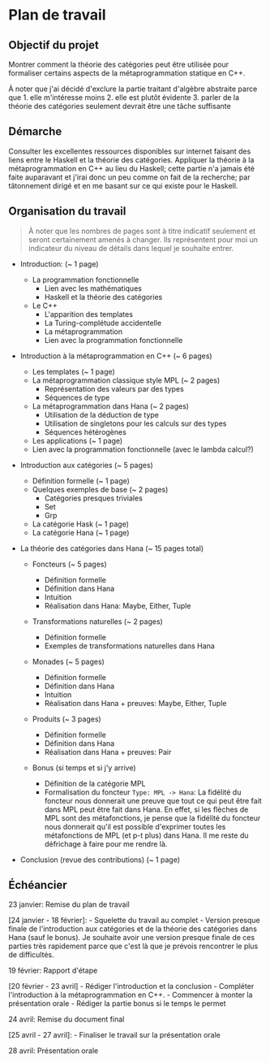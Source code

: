 # Plan de travail

## Objectif du projet
Montrer comment la théorie des catégories peut être utilisée pour formaliser
certains aspects de la métaprogrammation statique en C++.

À noter que j'ai décidé d'exclure la partie traitant d'algèbre abstraite
parce que
    1. elle m'intéresse moins
    2. elle est plutôt évidente
    3. parler de la théorie des catégories seulement devrait être une tâche suffisante

## Démarche
Consulter les excellentes ressources disponibles sur internet faisant des
liens entre le Haskell et la théorie des catégories. Appliquer la théorie
à la métaprogrammation en C++ au lieu du Haskell; cette partie n'a jamais
été faite auparavant et j'irai donc un peu comme on fait de la recherche;
par tâtonnement dirigé et en me basant sur ce qui existe pour le Haskell.

## Organisation du travail
> À noter que les nombres de pages sont à titre indicatif seulement et seront
> certainement amenés à changer. Ils représentent pour moi un indicateur du
> niveau de détails dans lequel je souhaite entrer.

- Introduction: (~ 1 page)
    + La programmation fonctionnelle
        * Lien avec les mathématiques
        * Haskell et la théorie des catégories
    + Le C++
        * L'apparition des templates
        * La Turing-complétude accidentelle
        * La métaprogrammation
        * Lien avec la programmation fonctionnelle

- Introduction à la métaprogrammation en C++ (~ 6 pages)
    + Les templates (~ 1 page)
    + La métaprogrammation classique style MPL (~ 2 pages)
        * Représentation des valeurs par des types
        * Séquences de type
    + La métaprogrammation dans Hana (~ 2 pages)
        * Utilisation de la déduction de type
        * Utilisation de singletons pour les calculs sur des types
        * Séquences hétérogènes
    + Les applications (~ 1 page)
    + Lien avec la programmation fonctionnelle (avec le lambda calcul?)

- Introduction aux catégories (~ 5 pages)
    + Définition formelle (~ 1 page)
    + Quelques exemples de base (~ 2 pages)
        * Catégories presques triviales
        * Set
        * Grp
    + La catégorie Hask (~ 1 page)
    + La catégorie Hana (~ 1 page)

- La théorie des catégories dans Hana (~ 15 pages total)
    + Foncteurs (~ 5 pages)
        * Définition formelle
        * Définition dans Hana
        * Intuition
        * Réalisation dans Hana: Maybe, Either, Tuple
    + Transformations naturelles (~ 2 pages)
        * Définition formelle
        * Exemples de transformations naturelles dans Hana
    + Monades (~ 5 pages)
        * Définition formelle
        * Définition dans Hana
        * Intuition
        * Réalisation dans Hana + preuves: Maybe, Either, Tuple
    + Produits (~ 3 pages)
        * Définition formelle
        * Définition dans Hana
        * Réalisation dans Hana + preuves: Pair

    + Bonus (si temps et si j'y arrive)
        * Définition de la catégorie MPL
        * Formalisation du foncteur `Type: MPL -> Hana`:
            La fidélité du foncteur nous donnerait une preuve que tout ce
            qui peut être fait dans MPL peut être fait dans Hana. En effet,
            si les flèches de MPL sont des métafonctions, je pense que la
            fidélité du foncteur nous donnerait qu'il est possible d'exprimer
            toutes les métafonctions de MPL (et p-t plus) dans Hana. Il me
            reste du défrichage à faire pour me rendre là.

- Conclusion (revue des contributions) (~ 1 page)


## Échéancier
23 janvier: Remise du plan de travail

[24 janvier - 18 février]:
    - Squelette du travail au complet
    - Version presque finale de l'introduction aux catégories et de la
      théorie des catégories dans Hana (sauf le bonus). Je souhaite avoir
      une version presque finale de ces parties très rapidement parce que
      c'est là que je prévois rencontrer le plus de difficultés.

19 février: Rapport d'étape

[20 février - 23 avril]
    - Rédiger l'introduction et la conclusion
    - Compléter l'introduction à la métaprogrammation en C++.
    - Commencer à monter la présentation orale
    - Rédiger la partie bonus si le temps le permet

24 avril: Remise du document final

[25 avril - 27 avril]:
    - Finaliser le travail sur la présentation orale

28 avril: Présentation orale
